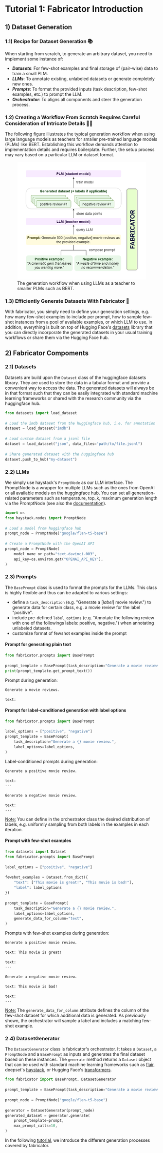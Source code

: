 # Tutorial 1: Fabricator Introduction

## 1) Dataset Generation

### 1.1) Recipe for Dataset Generation 📚
When starting from scratch, to generate an arbitrary dataset, you need to implement some instance of:

- **_Datasets_**: For few-shot examples and final storage of (pair-wise) data to train a small PLM.
- **_LLMs_**: To annotate existing, unlabeled datasets or generate completely new ones.
- **_Prompts_**: To format the provided inputs (task description, few-shot examples, etc.) to prompt the LLM.
- **_Orchestrator_**: To aligns all components and steer the generation process.

### 1.2) Creating a Workflow From Scratch Requires Careful Consideration of Intricate Details 👨‍🍳
The following figure illustrates the typical generation workflow when using large language models as teachers for
smaller pre-trained language models (PLMs) like BERT. Establishing this workflow demands attention to implementation
details and requires boilerplate. Further, the setup process may vary based on a particular LLM or dataset format.

<figure>
    <img src="../resources/generation_workflow.png", alt="Generation Worklow">
    <figcaption>The generation workflow when using LLMs as a teacher to smaller PLMs such as BERT.</figcaption>
</figure>

### 1.3) Efficiently Generate Datasets With Fabricator 🍜 

With fabricator, you simply need to define your generation settings,
e.g. how many few-shot examples to include per prompt, how to sample few-shot instances from a pool of available 
examples, or which LLM to use. In addition, everything is built on top of Hugging Face's 
[datasets](https://github.com/huggingface/datasets) library that you can directly 
incorporate the generated datasets in your usual training workflows or share them via the Hugging Face hub.

## 2) Fabricator Compoments

### 2.1) Datasets

Datasets are build upon the `Dataset` class of the huggingface datasets library. They are used to store the data in a 
tabular format and provide a convenient way to access the data. The generated datasets will always be in that format such
that they can be easily integrated with standard machine learning frameworks or shared with the research community via 
the huggingface hub.

```python
from datasets import load_dataset

# Load the imdb dataset from the huggingface hub, i.e. for annotation
dataset = load_dataset("imdb")

# Load custom dataset from a jsonl file
dataset = load_dataset("json", data_files="path/to/file.jsonl")

# Share generated dataset with the huggingface hub
dataset.push_to_hub("my-dataset")
```

### 2.2) LLMs
We simply use haystack's `PromptNode` as our LLM interface. The PromptNode is a wrapper for multiple LLMs such as the ones
from OpenAI or all available models on the huggingface hub. You can set all generation-related parameters such as 
temperature, top_k, maximum generation length via the PromptNode (see also the [documentation](https://docs.haystack.deepset.ai/docs/prompt_node)).

```python
import os
from haystack.nodes import PromptNode

# Load a model from huggingface hub
prompt_node = PromptNode("google/flan-t5-base")

# Create a PromptNode with the OpenAI API
prompt_node = PromptNode(
    model_name_or_path="text-davinci-003",
    api_key=os.environ.get("OPENAI_API_KEY"),
)
```

### 2.3) Prompts

The `BasePrompt` class is used to format the prompts for the LLMs. This class is highly flexible and thus can be 
adapted to various settings:
- define a `task_description` (e.g. "Generate a [_label_] movie review.") to generate data for certain class, e.g. a movie review for the label "positive".
- include pre-defined `label_options` (e.g. "Annotate the following review with one of the followings labels: positive, negative.") when annotating unlabeled datasets.
- customize format of fewshot examples inside the prompt

#### Prompt for generating plain text

```python
from fabricator.prompts import BasePrompt

prompt_template = BasePrompt(task_description="Generate a movie review.")
print(prompt_template.get_prompt_text())
```
Prompt during generation:
```console
Generate a movie reviews.

text: 
```

#### Prompt for label-conditioned generation with label options

```python
from fabricator.prompts import BasePrompt

label_options = ["positive", "negative"]
prompt_template = BasePrompt(
    task_description="Generate a {} movie review.",
    label_options=label_options,
)
```

Label-conditioned prompts during generation:
```console
Generate a positive movie review.

text:
---

Generate a negative movie review.

text: 
---
```

<ins>Note:</ins> You can define in the orchestrator class the desired distribution of labels, e.g. uniformly 
sampling from both labels in the examples in each iteration.

#### Prompt with few-shot examples

```python
from datasets import Dataset
from fabricator.prompts import BasePrompt

label_options = ["positive", "negative"]

fewshot_examples = Dataset.from_dict({
    "text": ["This movie is great!", "This movie is bad!"],
    "label": label_options
})

prompt_template = BasePrompt(
    task_description="Generate a {} movie review.",
    label_options=label_options,
    generate_data_for_column="text",
)
```

Prompts with few-shot examples during generation:
```console
Generate a positive movie review.

text: This movie is great!

text: 
---

Generate a negative movie review.

text: This movie is bad!

text: 
---
```

<ins>Note:</ins> The `generate_data_for_column` attribute defines the column of the few-shot dataset for which additional data is generated.
As previously shown, the orchestrator will sample a label and includes a matching few-shot example.

### 2.4) DatasetGenerator

The `DatasetGenerator` class is fabricator's orchestrator. It takes a `Dataset`, a `PromptNode` and a 
`BasePrompt` as inputs and generates the final dataset based on these instances. The `generate` method returns a `Dataset` object that can be used with standard machine learning
frameworks such as [flair](https://github.com/flairNLP/flair), deepset's [haystack](https://github.com/deepset-ai/haystack), or Hugging Face's [transformers](https://github.com/huggingface/transformers).

```python
from fabricator import BasePrompt, DatasetGenerator

prompt_template = BasePrompt(task_description="Generate a movie review.")

prompt_node = PromptNode("google/flan-t5-base")

generator = DatasetGenerator(prompt_node)
generated_dataset = generator.generate(
    prompt_template=prompt,
    max_prompt_calls=10,
)
```

In the following [tutorial](TUTORIAL-2_GENERATION_WORKFLOWS.md), we introduce the different generation processes covered by fabricator.

